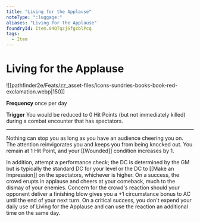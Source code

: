 ```yaml
---
title: "Living for the Applause"
noteType: ":luggage:"
aliases: "Living for the Applause"
foundryId: Item.04QTqzjGfgcblPcq
tags:
  - Item
---
```


# Living for the Applause
![[pathfinder2e/Feats/zz_asset-files/icons-sundries-books-book-red-exclamation.webp|150]]

**Frequency** once per day

**Trigger** You would be reduced to 0 Hit Points (but not immediately killed) during a combat encounter that has spectators.

* * *

Nothing can stop you as long as you have an audience cheering you on. The attention reinvigorates you and keeps you from being knocked out. You remain at 1 Hit Point, and your [[Wounded]] condition increases by 1.

In addition, attempt a performance check; the DC is determined by the GM but is typically the standard DC for your level or the DC to [[Make an Impression]] on the spectators, whichever is higher. On a success, the crowd erupts in applause and cheers at your comeback, much to the dismay of your enemies. Concern for the crowd's reaction should your opponent deliver a finishing blow gives you a +1 circumstance bonus to AC until the end of your next turn. On a critical success, you don't expend your daily use of Living for the Applause and can use the reaction an additional time on the same day.


